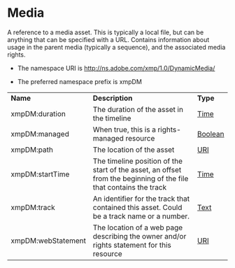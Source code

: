 # Media

A reference to a media asset. This is typically a local file, but can be anything that can be specified with a URL. Contains information about usage in the parent media (typically a sequence), and the associated media rights.

- The namespace URI is http://ns.adobe.com/xmp/1.0/DynamicMedia/

- The preferred namespace prefix is xmpDM

|    |           |    |
|----|-----------|----|
|**Name**|**Description**|**Type**|
|xmpDM:duration|The duration of the asset in the timeline  |[Time](./Time.md)|
|xmpDM:managed|When true, this is a rights-managed resource  |[Boolean](./index.md#boolean)|
|xmpDM:path|The location of the asset  |[URI](./index.md#uri)|
|xmpDM:startTime|The timeline position of the start of the asset, an offset from the beginning of the file that contains the track  |[Time](./Time.md)|
|xmpDM:track|An identifier for the track that contained this asset. Could be a track name or a number.  |[Text](./index.md#text)|
|xmpDM:webStatement|The location of a web page describing the owner and/or rights statement for this resource  |[URI](./index.md#uri)|
